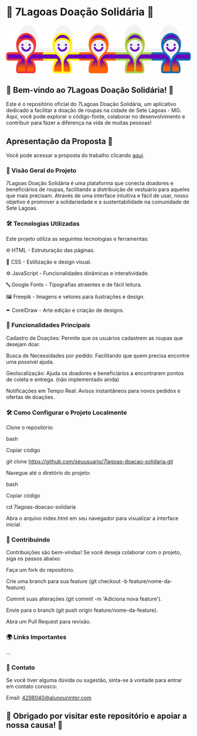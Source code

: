 # 👗 7Lagoas Doação Solidária 👕
![7Lagoas Doação Solidária](./imagens/boneco.png)

## 🎉 Bem-vindo ao 7Lagoas Doação Solidária! 🎉

Este é o repositório oficial do 7Lagoas Doação Solidária, um aplicativo dedicado a facilitar a doação de roupas na cidade de Sete Lagoas - MG. Aqui, você pode explorar o código-fonte, colaborar no desenvolvimento e contribuir para fazer a diferença na vida de muitas pessoas!

## Apresentação da Proposta 📃

Você pode acessar a proposta do trabalho clicando [aqui](https://github.com/seu-usuario/seu-repositorio/raw/main/docs/Proposta_Projeto.pdf).



### 📱 Visão Geral do Projeto

7Lagoas Doação Solidária é uma plataforma que conecta doadores e beneficiários de roupas, facilitando a distribuição de vestuário para aqueles que mais precisam. Através de uma interface intuitiva e fácil de usar, nosso objetivo é promover a solidariedade e a sustentabilidade na comunidade de Sete Lagoas.


### 🛠️ Tecnologias Utilizadas

Este projeto utiliza as seguintes tecnologias e ferramentas:

🌐 HTML - Estruturação das páginas.

🎨 CSS - Estilização e design visual.

⚙️ JavaScript - Funcionalidades dinâmicas e interatividade.

🔤 Google Fonts - Tipografias atraentes e de fácil leitura.

🖼️ Freepik - Imagens e vetores para ilustrações e design.

✒ CorelDraw - Arte edição e criação de designs.


### 🚀 Funcionalidades Principais

Cadastro de Doações: Permite que os usuários cadastrem as roupas que desejam doar.

Busca de Necessidades por pedido: Facilitando que quem precisa encontre uma possível ajuda.

Geolocalização: Ajuda os doadores e beneficiários a encontrarem pontos de coleta e entrega.
(não implementado ainda)

Notificações em Tempo Real: Avisos instantâneos para novos pedidos e ofertas de doações.


### 🛠️ Como Configurar o Projeto Localmente

Clone o repositório:

bash

Copiar código

git clone https://github.com/seuusuario/7lagoas-doacao-solidaria.git

Navegue até o diretório do projeto:

bash

Copiar código

cd 7lagoas-doacao-solidaria

Abra o arquivo index.html em seu navegador para visualizar a interface inicial.


### 🤝 Contribuindo

Contribuições são bem-vindas! Se você deseja colaborar com o projeto, siga os passos abaixo:

Faça um fork do repositório.

Crie uma branch para sua feature (git checkout -b feature/nome-da-feature).

Commit suas alterações (git commit -m 'Adiciona nova feature').

Envie para o branch (git push origin feature/nome-da-feature).

Abra um Pull Request para revisão.


### 🌍 Links Importantes

...


### 💬 Contato

Se você tiver alguma dúvida ou sugestão, sinta-se à vontade para entrar em contato conosco:

Email: 4298040@alunouninter.com


## 💜 Obrigado por visitar este repositório e apoiar a nossa causa! 🧡 
